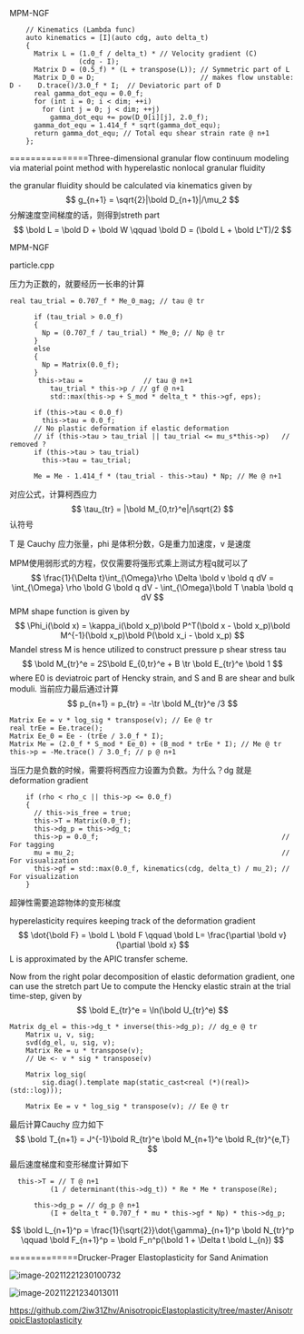 MPM-NGF

```
    // Kinematics (Lambda func)
    auto kinematics = [I](auto cdg, auto delta_t)
    {
      Matrix L = (1.0_f / delta_t) * // Velocity gradient (C)
                 (cdg - I);
      Matrix D = (0.5_f) * (L + transpose(L)); // Symmetric part of L
      Matrix D_0 = D;                          // makes flow unstable: D -    D.trace()/3.0_f * I;  // Deviatoric part of D
      real gamma_dot_equ = 0.0_f;
      for (int i = 0; i < dim; ++i)
        for (int j = 0; j < dim; ++j)
          gamma_dot_equ += pow(D_0[i][j], 2.0_f);
      gamma_dot_equ = 1.414_f * sqrt(gamma_dot_equ);
      return gamma_dot_equ; // Total equ shear strain rate @ n+1
    };
```



===============Three-dimensional granular flow continuum modeling via material point method with hyperelastic nonlocal granular fluidity  

the granular fluidity should be calculated via kinematics given by
$$
g_{n+1} = \sqrt{2}|\bold D_{n+1}|/\mu_2
$$
分解速度空间梯度的话，则得到streth part
$$
\bold L = \bold D + \bold W  \qquad \bold D = (\bold L + \bold L^T)/2
$$


MPM-NGF

particle.cpp

压力为正数的，就要经历一长串的计算

```
real tau_trial = 0.707_f * Me_0_mag; // tau @ tr

      if (tau_trial > 0.0_f)
      {
        Np = (0.707_f / tau_trial) * Me_0; // Np @ tr
      }
      else
      {
        Np = Matrix(0.0_f);
      }
       this->tau =               // tau @ n+1
          tau_trial * this->p / // gf @ n+1
          std::max(this->p + S_mod * delta_t * this->gf, eps);

      if (this->tau < 0.0_f)
        this->tau = 0.0_f;
      // No plastic deformation if elastic deformation
      // if (this->tau > tau_trial || tau_trial <= mu_s*this->p)   // removed ?
      if (this->tau > tau_trial)
        this->tau = tau_trial;

      Me = Me - 1.414_f * (tau_trial - this->tau) * Np; // Me @ n+1
```

对应公式，计算柯西应力
$$
\tau_{tr} = |\bold M_{0,tr}^e|/\sqrt{2}
$$
认符号

T 是 Cauchy 应力张量，phi 是体积分数，G是重力加速度，v 是速度

MPM使用弱形式的方程，仅仅需要将强形式乘上测试方程q就可以了
$$
\frac{1}{\Delta t}\int_{\Omega}\rho \Delta \bold v \bold q dV = \int_{\Omega} \rho \bold G \bold q dV - \int_{\Omega}\bold T \nabla \bold q dV
$$
MPM shape function is given by
$$
\Phi_i(\bold x) = \kappa_i(\bold x_p)\bold P^T(\bold x - \bold x_p)\bold M^{-1}(\bold x_p)\bold P(\bold x_i - \bold x_p)
$$
Mandel stress M is hence utilized to construct pressure p shear stress tau
$$
\bold M_{tr}^e = 2S\bold E_{0,tr}^e + B \tr \bold E_{tr}^e \bold 1
$$
where E0 is deviatroic part of Hencky strain, and S and B are shear and bulk moduli. 当前应力最后通过计算
$$
p_{n+1} = p_{tr} = -\tr \bold M_{tr}^e /3
$$

```
Matrix Ee = v * log_sig * transpose(v); // Ee @ tr
real trEe = Ee.trace();
Matrix Ee_0 = Ee - (trEe / 3.0_f * I);
Matrix Me = (2.0_f * S_mod * Ee_0) + (B_mod * trEe * I); // Me @ tr
this->p = -Me.trace() / 3.0_f; // p @ n+1
```

当压力是负数的时候，需要将柯西应力设置为负数。为什么？dg 就是 deformation gradient

```
    if (rho < rho_c || this->p <= 0.0_f)
    {
      // this->is_free = true;
      this->T = Matrix(0.0_f);
      this->dg_p = this->dg_t;
      this->p = 0.0_f;                                             // For tagging
      mu = mu_2;                                                   // For visualization
      this->gf = std::max(0.0_f, kinematics(cdg, delta_t) / mu_2); // For visualization
    }
```

超弹性需要追踪物体的变形梯度

hyperelasticity requires keeping track of the deformation gradient
$$
\dot{\bold F} = \bold L \bold F \qquad \bold L= \frac{\partial \bold v}{\partial \bold x}
$$
L is approximated by the APIC transfer scheme.

Now from the right polar decomposition of elastic deformation gradient, one can use the stretch part Ue to compute the Hencky elastic strain at the trial time-step, given by
$$
\bold E_{tr}^e = \ln(\bold U_{tr}^e)
$$

```
Matrix dg_el = this->dg_t * inverse(this->dg_p); // dg_e @ tr
    Matrix u, v, sig;
    svd(dg_el, u, sig, v);
    Matrix Re = u * transpose(v);
    // Ue <- v * sig * transpose(v)

    Matrix log_sig(
        sig.diag().template map(static_cast<real (*)(real)>(std::log)));

    Matrix Ee = v * log_sig * transpose(v); // Ee @ tr
```

最后计算Cauchy 应力如下
$$
\bold T_{n+1} = J^{-1}\bold R_{tr}^e \bold M_{n+1}^e \bold R_{tr}^{e,T}
$$
最后速度梯度和变形梯度计算如下

```
  this->T = // T @ n+1
          (1 / determinant(this->dg_t)) * Re * Me * transpose(Re);

      this->dg_p = // dg_p @ n+1
          (I + delta_t * 0.707_f * mu * this->gf * Np) * this->dg_p;
```

$$
\bold L_{n+1}^p = \frac{1}{\sqrt{2}}\dot{\gamma}_{n+1}^p \bold N_{tr}^p \qquad \bold F_{n+1}^p = \bold F_n^p(\bold 1 + \Delta t \bold L_{n})
$$

=============Drucker-Prager Elastoplasticity for Sand Animation  

![image-20211221230100732](E:\mycode\collection\定理\流体\image-20211221230100732.png)

![image-20211221234013011](E:\mycode\collection\定理\流体\image-20211221234013011.png)

https://github.com/2iw31Zhv/AnisotropicElastoplasticity/tree/master/AnisotropicElastoplasticity
